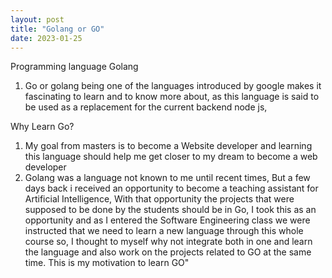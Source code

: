 ```yaml
---
layout: post
title: "Golang or GO"
date: 2023-01-25
---
```


Programming language Golang
1. Go or golang being one of the languages introduced by google makes it fascinating to learn and to know more about,
as this language is said to be used as a replacement for the current backend node js,

Why Learn Go?

1. My goal from masters is to become a Website developer and learning this language should help me get closer to my dream to become a web developer
2. Golang was a language not known to me until recent times, 
But a few days back i received an opportunity to become a teaching assistant for Artificial Intelligence, 
With that opportunity the projects that were supposed to be done by the students should be in Go,
I took this as an opportunity and as I entered the Software Engineering class we were instructed that we need to learn a new language through this whole course so,
I thought to myself why not integrate both in one and learn the language and also work on the projects related to GO at the same time. 
This is my motivation to learn GO"


